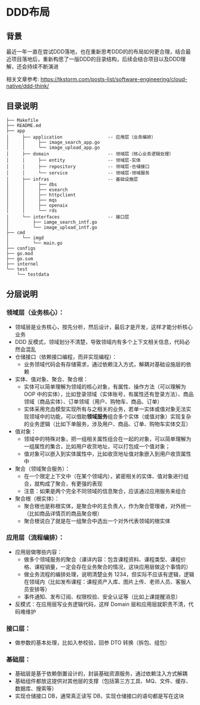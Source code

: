 # DDD布局

## 背景

最近一年一直在尝试DDD落地，也在重新思考DDD的的布局如何更合理，结合最近项目落地后，重新构思了一版DDD的目录结构，后续会结合项目以及DDD理解，还会持续不断演进

相关文章参考: https://tkstorm.com/posts-list/software-engineering/cloud-native/ddd-think/

## 目录说明

```
├── Makefile
├── README.md
├── app
│     ├── application                 -- 应用层（业务编排）
│     │     ├── image_search_app.go
│     │     └── image_upload_app.go
│     ├── domain                      -- 领域层（核心业务逻辑处理）
│     │     ├── entity                -- 领域层-实体
│     │     ├── repository            -- 领域层-仓储接口
│     │     └── service               -- 领域层-领域服务
│     ├── infras                      -- 基础设施层
│     │     ├── dbs
│     │     ├── esearch
│     │     ├── httpclient
│     │     ├── mqs
│     │     ├── openaix
│     │     └── rds
│     └── interfaces                  -- 接口层
│         ├── iamge_search_intf.go
│         └── image_upload_intf.go
├── cmd
│     └── imgd
│         └── main.go
├── configs
├── go.mod
├── go.sum
├── internel
└── test
    └── testdata
```

## 分层说明

### 领域层（业务核心）：

- 领域层是业务核心，按先分析，然后设计，最后才是开发，这样才能分析核心业务
- DDD 反模式，领域划分不清楚，导致领域内有多个上下文相关信息，代码必然会混乱
- 仓储接口（依赖接口编程，而非实现编程）：
    - 业务领域代码会有存储需求，通过依赖注入方式，解耦对基础设施层的依赖
- 实体、值对象、聚合、聚合根：
    - 实体可以简单理解为领域的核心对象，有属性、操作方法（可以理解为 OOP 中的实体），比如登录领域（实体账号，有属性还有登录方法）、商品领域（商品实体）、订单领域（用户、购物车、商品、订单）
    - 实体采用充血模型实现所有与之相关的业务，若单一实体或值对象无法实现领域中的功能，可以借助**领域服务**组合多个实体（或值对象）实现复杂的业务逻辑（比如下单服务，涉及用户、商品、订单、购物车实体交互）
- 值对象：
    - 领域中的特殊对象，把一组相关属性组合在一起的对象，可以简单理解为一组属性的集合，比如用户收货地址，可以打包成一个值对象；
    - 值对象可以嵌入到实体属性中，比如收货地址值对象嵌入到用户收货属性中
- 聚合（领域聚合服务）：
    - 在一个限定上下文中（在某个领域内），紧密相关的实体、值对象进行组合，就构成了聚合，有更强的表现
    - 注意：如果是两个完全不同领域的信息聚合，应该通过应用服务来组合
- 聚合根（根实体）：
    - 聚合根也是称根实体，是聚合中的主负责人，作为聚合管理者，对外统一（比如商品详情页的商品聚合根）
    - 聚合根说白了就是在一组聚合中选出一个对外代表领域的根实体

### 应用层（流程编排）：

- 应用层做哪些内容：
    - 做多个领域服务的聚合（课详内容：包含课程资料、课程类型、课程价格、课程销量，一定会存在业务聚合的情况，这块应用层做这个事情的）
    - 做业务流程的编排处理，说明清楚业务 1234，但实际不应该有逻辑，逻辑在领域内（比如发布课程：课程资产入库、图片上传、老师人员、客服人员安排等）
    - 事件通知、发布订阅、权限校验、安全认证等（比如上课提醒消息）
- 反模式：在应用层写业务逻辑代码，这样 Domain 层和应用层就职责不清，代码难维护

### 接口层：

- 做参数的基本处理，比如入参校验，回参 DTO 转换（拆包、组包）

### 基础层：

- 基础层是基于依赖倒置设计的，封装基础资源服务，通过依赖注入方式解耦
- 基础组件都放这提供对其他层的支撑（包括第三方工具、MQ、文件、缓存、数据库、搜索等）
- 实现仓储接口 DB，通常真正读写 DB，实现仓储接口的语句都是写在这块
